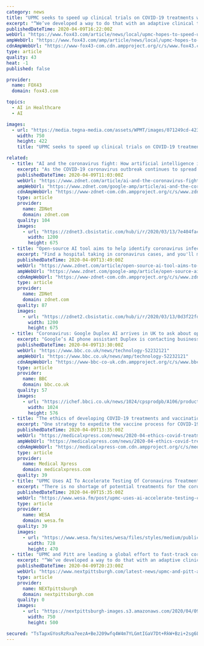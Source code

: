 ```yaml
---
category: news
title: "UPMC seeks to speed up clinical trials on COVID-19 treatments with the help of artificial intelligence"
excerpt: "“We’ve developed a way to do that with an adaptive clinical trial model that relies on a type of artificial intelligence known as reinforcement learning to identify the best, evidence-backed therapy for COVID-19 much faster than using the traditional scientific approach.” He compares the REMAP approach to a chef offering a prix fixe menu ..."
publishedDateTime: 2020-04-09T16:22:00Z
webUrl: "https://www.fox43.com/article/news/local/upmc-hopes-to-speed-up-clinical-trials-on-covid-19-treatments-with-the-help-of-artificial-intelligence/521-fd2da9db-f846-4dbb-9bb0-e4e444928d63"
ampWebUrl: "https://www.fox43.com/amp/article/news/local/upmc-hopes-to-speed-up-clinical-trials-on-covid-19-treatments-with-the-help-of-artificial-intelligence/521-fd2da9db-f846-4dbb-9bb0-e4e444928d63"
cdnAmpWebUrl: "https://www-fox43-com.cdn.ampproject.org/c/s/www.fox43.com/amp/article/news/local/upmc-hopes-to-speed-up-clinical-trials-on-covid-19-treatments-with-the-help-of-artificial-intelligence/521-fd2da9db-f846-4dbb-9bb0-e4e444928d63"
type: article
quality: 43
heat: -1
published: false

provider:
  name: FOX43
  domain: fox43.com

topics:
  - AI in Healthcare
  - AI

images:
  - url: "https://media.tegna-media.com/assets/WPMT/images/071249cd-4235-4539-b33d-45b9138af828/071249cd-4235-4539-b33d-45b9138af828_750x422.jpg"
    width: 750
    height: 422
    title: "UPMC seeks to speed up clinical trials on COVID-19 treatments with the help of artificial intelligence"

related:
  - title: "AI and the coronavirus fight: How artificial intelligence is taking on COVID-19"
    excerpt: "As the COVID-19 coronavirus outbreak continues to spread across the globe, companies and researchers are looking to use artificial intelligence as a way of addressing the ... turning COVID-Net from a technical implementation to a system that can be used by healthcare workers. It's also now developing a neural network for risk-stratifying ..."
    publishedDateTime: 2020-04-09T11:03:00Z
    webUrl: "https://www.zdnet.com/article/ai-and-the-coronavirus-fight-how-artificial-intelligence-is-taking-on-covid-19/"
    ampWebUrl: "https://www.zdnet.com/google-amp/article/ai-and-the-coronavirus-fight-how-artificial-intelligence-is-taking-on-covid-19/"
    cdnAmpWebUrl: "https://www-zdnet-com.cdn.ampproject.org/c/s/www.zdnet.com/google-amp/article/ai-and-the-coronavirus-fight-how-artificial-intelligence-is-taking-on-covid-19/"
    type: article
    provider:
      name: ZDNet
      domain: zdnet.com
    quality: 104
    images:
      - url: "https://zdnet3.cbsistatic.com/hub/i/r/2020/03/13/7e404fac-4532-4237-8f10-91e709d6b15b/thumbnail/1200x675/80e3fc902fe3c9d6aba28b44aa664ac0/20200313-tiernan-karen-corona.png"
        width: 1200
        height: 675
  - title: "Open-source AI tool aims to help identify coronavirus infections"
    excerpt: "Find a hospital taking in coronavirus cases, and you'll most likely find departments often in need of more staff and without enough testing kits. Now one Canadian AI startup is hoping to develop tools that will automatically detect COVID-19 infections from X-rays, and help guide medical professionals on how seriously the infection has taken hold."
    publishedDateTime: 2020-04-09T13:49:00Z
    webUrl: "https://www.zdnet.com/article/open-source-ai-tool-aims-to-help-identify-coronavirus-infections/"
    ampWebUrl: "https://www.zdnet.com/google-amp/article/open-source-ai-tool-aims-to-help-identify-coronavirus-infections/"
    cdnAmpWebUrl: "https://www-zdnet-com.cdn.ampproject.org/c/s/www.zdnet.com/google-amp/article/open-source-ai-tool-aims-to-help-identify-coronavirus-infections/"
    type: article
    provider:
      name: ZDNet
      domain: zdnet.com
    quality: 87
    images:
      - url: "https://zdnet2.cbsistatic.com/hub/i/r/2020/03/13/0d3f22fd-6dcd-48d4-854e-c546e8aed8c5/thumbnail/1200x675/7142d5c50785c3a5cd999938c9268465/covid19-preparations-how-to-make-remote-5e6b66a2cf0d880001187a5b-1-mar-13-2020-12-35-53-poster.jpg"
        width: 1200
        height: 675
  - title: "Coronavirus: Google Duplex AI arrives in UK to ask about opening hours"
    excerpt: "Google’s AI phone assistant Duplex is contacting businesses across the UK and asking them what their coronavirus business hours are. It is using the responses to update company listings shown on Google Search and Google Maps. The Duplex AI assistant can be used by people in the US and New Zealand to make restaurant bookings and other ..."
    publishedDateTime: 2020-04-09T13:30:00Z
    webUrl: "https://www.bbc.co.uk/news/technology-52232121"
    ampWebUrl: "https://www.bbc.co.uk/news/amp/technology-52232121"
    cdnAmpWebUrl: "https://www-bbc-co-uk.cdn.ampproject.org/c/s/www.bbc.co.uk/news/amp/technology-52232121"
    type: article
    provider:
      name: BBC
      domain: bbc.co.uk
    quality: 57
    images:
      - url: "https://ichef.bbci.co.uk/news/1024/cpsprodpb/A106/production/_111722214_google_assistant_button.jpg"
        width: 1024
        height: 576
  - title: "The ethics of developing COVID-19 treatments and vaccination"
    excerpt: "One strategy to expedite the vaccine process for COVID-19 is turning to the power of artificial intelligence (AI). London's colleague, Carnegie Mellon professor David Danks, looks at the intersection of ethics and machine learning. He's seeing no shortage of worldwide suggestions of how AI may play a role in helping to find quick treatments and ..."
    publishedDateTime: 2020-04-09T13:35:00Z
    webUrl: "https://medicalxpress.com/news/2020-04-ethics-covid-treatments-vaccination.html"
    ampWebUrl: "https://medicalxpress.com/news/2020-04-ethics-covid-treatments-vaccination.amp"
    cdnAmpWebUrl: "https://medicalxpress-com.cdn.ampproject.org/c/s/medicalxpress.com/news/2020-04-ethics-covid-treatments-vaccination.amp"
    type: article
    provider:
      name: Medical Xpress
      domain: medicalxpress.com
    quality: 39
  - title: "UPMC Uses AI To Accelerate Testing Of Coronavirus Treatments"
    excerpt: "There is no shortage of potential treatments for the coronavirus—the real shortage is the time to figure out which ones work best. But UPMC says it plans to use artificial intelligence to accelerate the timetable for winnowing out approaches that don’t work. And among the first drugs to be tested will be anti-malarial medication ..."
    publishedDateTime: 2020-04-09T15:35:00Z
    webUrl: "https://www.wesa.fm/post/upmc-uses-ai-accelerate-testing-coronavirus-treatments"
    type: article
    provider:
      name: WESA
      domain: wesa.fm
    quality: 39
    images:
      - url: "https://www.wesa.fm/sites/wesa/files/styles/medium/public/202004/anguspic.png"
        width: 728
        height: 470
  - title: "UPMC and Pitt are leading a global effort to fast-track coronavirus therapies. “This is an unprecedented pandemic and we"
    excerpt: "“We’ve developed a way to do that with an adaptive clinical trial model that relies on a type of artificial intelligence known as reinforcement learning to identify the best, evidence-backed therapy for COVID-19 much faster than using the traditional scientific approach.” Before COVID-19 was even a threat, Angus was working with ..."
    publishedDateTime: 2020-04-09T20:23:00Z
    webUrl: "https://www.nextpittsburgh.com/latest-news/upmc-and-pitt-are-leading-a-global-effort-to-fast-track-coronavirus-therapies-this-is-an-unprecedented-pandemic-and-we-need-an-unprecedented-response/"
    type: article
    provider:
      name: NEXTpittsburgh
      domain: nextpittsburgh.com
    quality: 0
    images:
      - url: "https://nextpittsburgh-images.s3.amazonaws.com/2020/04/09120159/4-09-20_COVID_19_Press_Conference-1-scaled-e1586448157245.jpg"
        width: 750
        height: 500

secured: "TsTapxGYosRzRxa7eezA+BeJ209wfq4W4m7YLGmtIGaV7Dt+RkW+Bzi+2sg6LbBLpu90fb4FjfPMMmiTRXsGN2iNJXF8aA+p5FuBj1Q2cSr7aosGDUBHZAw+X6Kzy570hz2pvQ6+5llPzZKcuXCQ5k0nuFiScenbU+NITWjJgW3rnYvMgOPttVrQOwNq/yaU/y+LPrL8ivkiH+fTSjdJASIHVHPbPvLY/6ZJXuPRN7I6arqfDcklgRSonMO7JMYYo250i4LuSPCYKI3dfMz+xgUbpSiw2oWfVcGBksVqM8wL885jwY6A11tf5JkEepsIFZoOjmdqtm+cSNJrkbYVnm/rSsesX1cHQTkQnAN1v02KL1VmiSbb3kkySlBZ2V3X3zBRRkDVJR4Y2+UbNPl8fnZqyqWKW8hi9Zvw6BKPhr1OpJSRttTEOFbeunxewVe8psN+HDIMwFVGV87/kMqk6huuomuO5eDHQdp+l5ghv+E=;2vif9psOZDvdQbCDioSpww=="
---
```


